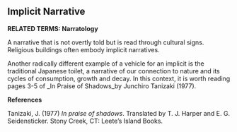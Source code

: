 ## Implicit Narrative

**RELATED TERMS: Narratology**

A narrative that is not overtly told but is read through cultural signs. Religious buildings often embody implicit narratives. 

Another radically different example of a vehicle for an implicit is the traditional Japanese toilet, a narrative of our connection to nature and its cycles of consumption, growth and decay. In this context, it is worth reading pages 3-5 of _In Praise of Shadows_by Junchiro Tanizaki (1977).

**References**

Tanizaki, J. (1977) _In praise of shadows_. Translated by T. J. Harper and E. G. Seidensticker. Stony Creek, CT: Leete’s Island Books.

